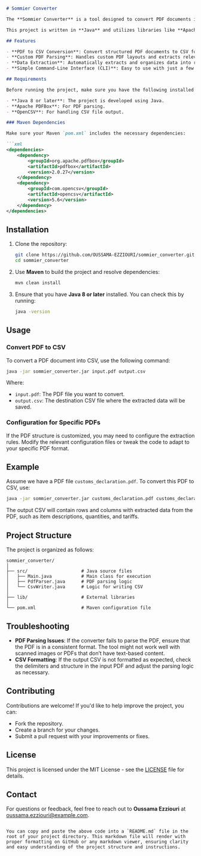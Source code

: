 ```markdown

# Sommier Converter

The **Sommier Converter** is a tool designed to convert PDF documents into CSV format. It is ideal for users who need to extract structured data from PDF files and convert it into a CSV format for further analysis, processing, or integration into other systems.

This project is written in **Java** and utilizes libraries like **Apache PDFBox** for PDF processing and **OpenCSV** for CSV file generation.

## Features

- **PDF to CSV Conversion**: Convert structured PDF documents to CSV format with ease.
- **Custom PDF Parsing**: Handles custom PDF layouts and extracts relevant information.
- **Data Extraction**: Automatically extracts and organizes data into rows and columns based on predefined markers within the PDF document.
- **Simple Command-Line Interface (CLI)**: Easy to use with just a few commands to run.

## Requirements

Before running the project, make sure you have the following installed:

- **Java 8 or later**: The project is developed using Java.
- **Apache PDFBox**: For PDF parsing.
- **OpenCSV**: For handling CSV file output.

### Maven Dependencies

Make sure your Maven `pom.xml` includes the necessary dependencies:

```xml
<dependencies>
    <dependency>
        <groupId>org.apache.pdfbox</groupId>
        <artifactId>pdfbox</artifactId>
        <version>2.0.27</version>
    </dependency>
    <dependency>
        <groupId>com.opencsv</groupId>
        <artifactId>opencsv</artifactId>
        <version>5.6</version>
    </dependency>
</dependencies>
```

## Installation

1. Clone the repository:

    ```bash
    git clone https://github.com/OUSSAMA-EZZIOURI/sommier_converter.git
    cd sommier_converter
    ```

2. Use **Maven** to build the project and resolve dependencies:

    ```bash
    mvn clean install
    ```

3. Ensure that you have **Java 8 or later** installed. You can check this by running:

    ```bash
    java -version
    ```

## Usage

### Convert PDF to CSV

To convert a PDF document into CSV, use the following command:

```bash
java -jar sommier_converter.jar input.pdf output.csv
```

Where:
- `input.pdf`: The PDF file you want to convert.
- `output.csv`: The destination CSV file where the extracted data will be saved.

### Configuration for Specific PDFs

If the PDF structure is customized, you may need to configure the extraction rules. Modify the relevant configuration files or tweak the code to adapt to your specific PDF format.

## Example

Assume we have a PDF file `customs_declaration.pdf`. To convert this PDF to CSV, use:

```bash
java -jar sommier_converter.jar customs_declaration.pdf customs_declaration.csv
```

The output CSV will contain rows and columns with extracted data from the PDF, such as item descriptions, quantities, and tariffs.

## Project Structure

The project is organized as follows:

```
sommier_converter/
│
├── src/                    # Java source files
│   ├── Main.java           # Main class for execution
│   ├── PdfParser.java      # PDF parsing logic
│   └── CsvWriter.java      # Logic for writing CSV
│
├── lib/                    # External libraries
│
└── pom.xml                 # Maven configuration file
```

## Troubleshooting

- **PDF Parsing Issues**: If the converter fails to parse the PDF, ensure that the PDF is in a consistent format. The tool might not work well with scanned images or PDFs that don’t have text-based content.
- **CSV Formatting**: If the output CSV is not formatted as expected, check the delimiters and structure in the input PDF and adjust the parsing logic as necessary.

## Contributing

Contributions are welcome! If you'd like to help improve the project, you can:
- Fork the repository.
- Create a branch for your changes.
- Submit a pull request with your improvements or fixes.

## License

This project is licensed under the MIT License - see the [LICENSE](LICENSE) file for details.

## Contact

For questions or feedback, feel free to reach out to **Oussama Ezziouri** at [oussama.ezziouri@example.com](mailto:oussama.ezziouri@example.com).
```

You can copy and paste the above code into a `README.md` file in the root of your project directory. This markdown file will render with proper formatting on GitHub or any markdown viewer, ensuring clarity and easy understanding of the project structure and instructions.